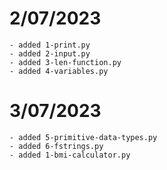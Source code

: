 # 2/07/2023
    - added 1-print.py
    - added 2-input.py
    - added 3-len-function.py
    - added 4-variables.py

# 3/07/2023
    - added 5-primitive-data-types.py
    - added 6-fstrings.py
    - added 1-bmi-calculator.py